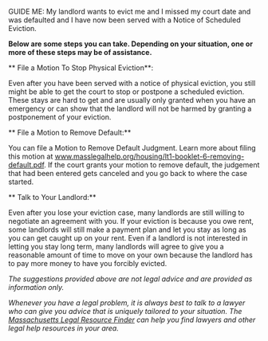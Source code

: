 GUIDE ME: My landlord wants to evict me and I missed my court date and
was defaulted and I have now been served with a Notice of Scheduled
Eviction.

**Below are some steps you can take.  Depending on your
situation, one or more of these steps may be of assistance.**

** File a Motion To Stop Physical Eviction**:

Even after you have been served with a notice of physical eviction, you
still might be able to get the court to stop or postpone a scheduled
eviction. These stays are hard to get and are usually only granted when
you have an emergency or can show that the landlord will not be harmed
by granting a postponement of your eviction.

** File a Motion to Remove Default:**

You can file a Motion to Remove Default Judgment. Learn more about
filing this motion at
www.masslegalhelp.org/housing/lt1-booklet-6-removing-default.pdf. If the
court grants your motion to remove default, the judgement that had been
entered gets canceled and you go back to where the case started.

** Talk to Your Landlord:**

Even after you lose your eviction case, many landlords are still willing
to negotiate an agreement with you. If your eviction is because you owe
rent, some landlords will still make a payment plan and let you stay as
long as you can get caught up on your rent. Even if a landlord is not
interested in letting you stay long term, many landlords will agree to
give you a reasonable amount of time to move on your own because the
landlord has to pay more money to have you forcibly evicted.

*The suggestions provided above are not legal advice and are provided as
information only.*

*Whenever you have a legal problem, it is always best to talk to a
lawyer who can give you advice that is uniquely tailored to your
situation. The [Massachusetts Legal Resource Finder](https://masslrf.org/) can
help you find lawyers and other legal help resources in your area.*
